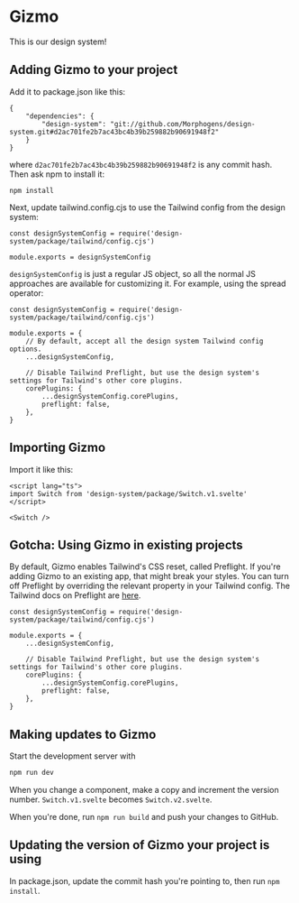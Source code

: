 # Gizmo

This is our design system!

## Adding Gizmo to your project

Add it to package.json like this:

```
{
    "dependencies": {
        "design-system": "git://github.com/Morphogens/design-system.git#d2ac701fe2b7ac43bc4b39b259882b90691948f2"
    }
}
```

where `d2ac701fe2b7ac43bc4b39b259882b90691948f2` is any commit hash. Then ask npm to install it:

```
npm install
```

Next, update tailwind.config.cjs to use the Tailwind config from the design system:

```
const designSystemConfig = require('design-system/package/tailwind/config.cjs')

module.exports = designSystemConfig
```

`designSystemConfig` is just a regular JS object, so all the normal JS approaches are available for customizing it. For example, using the spread operator:

```
const designSystemConfig = require('design-system/package/tailwind/config.cjs')

module.exports = {
    // By default, accept all the design system Tailwind config options.
    ...designSystemConfig,

    // Disable Tailwind Preflight, but use the design system's settings for Tailwind's other core plugins.
    corePlugins: {
        ...designSystemConfig.corePlugins,
        preflight: false,
    },
}
```

## Importing Gizmo

Import it like this:

```
<script lang="ts">
import Switch from 'design-system/package/Switch.v1.svelte'
</script>

<Switch />
```

## Gotcha: Using Gizmo in existing projects

By default, Gizmo enables Tailwind's CSS reset, called Preflight. If you're adding Gizmo to an existing app, that might break your styles. You can turn off Preflight by overriding the relevant property in your Tailwind config. The Tailwind docs on Preflight are [here](https://tailwindcss.com/docs/preflight).

```
const designSystemConfig = require('design-system/package/tailwind/config.cjs')

module.exports = {
    ...designSystemConfig,

    // Disable Tailwind Preflight, but use the design system's settings for Tailwind's other core plugins.
    corePlugins: {
        ...designSystemConfig.corePlugins,
        preflight: false,
    },
}
```

## Making updates to Gizmo

Start the development server with

```bash
npm run dev
```

When you change a component, make a copy and increment the version number. `Switch.v1.svelte` becomes `Switch.v2.svelte`.

When you're done, run `npm run build` and push your changes to GitHub.

## Updating the version of Gizmo your project is using

In package.json, update the commit hash you're pointing to, then run `npm install`.
